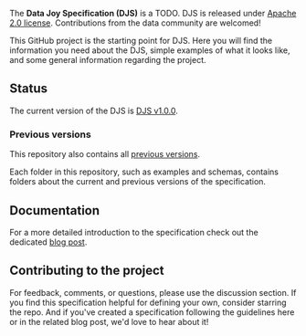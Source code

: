 The **Data Joy Specification (DJS)** is a TODO. DJS is released under [Apache 2.0 license](./LICENSE). Contributions from the data community are welcomed!

This GitHub project is the starting point for DJS. Here you will find the information you need about the DJS, simple examples of what it looks like, and some general information regarding the project.

## Status
The current version of the DJS is [DJS v1.0.0](./versions/1.0.0.md).

### Previous versions
This repository also contains all [previous versions](./versions).

Each folder in this repository, such as examples and schemas, contains folders about the current and previous versions of the specification.

## Documentation
For a more detailed introduction to the specification check out the dedicated [blog post](#).

## Contributing to the project
For feedback, comments, or questions, please use the discussion section. If you find this specification helpful for defining your own, consider starring the repo. And if you've created a specification following the guidelines here or in the related blog post, we'd love to hear about it!

